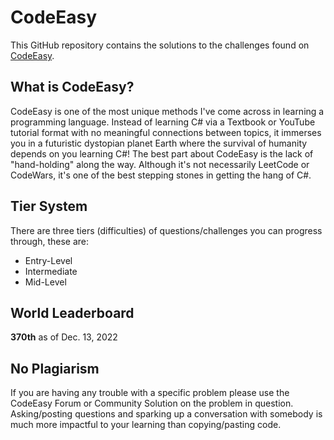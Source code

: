 # CodeEasy

This GitHub repository contains the solutions to the challenges found on [CodeEasy](https://www.codeeasy.io).

## What is CodeEasy?

CodeEasy is one of the most unique methods I've come across in learning a programming language. Instead of learning C# via a Textbook or YouTube tutorial format with no meaningful connections between topics, it immerses you in a futuristic dystopian planet Earth where the survival of humanity depends on you learning C#! The best part about CodeEasy is the lack of "hand-holding" along the way. Although it's not necessarily LeetCode or CodeWars, it's one of the best stepping stones in getting the hang of C#.

## Tier System

There are three tiers (difficulties) of questions/challenges you can progress through, these are: 
- Entry-Level
- Intermediate
- Mid-Level

## World Leaderboard
**370th** as of Dec. 13, 2022
<!--- 
## List of Challenges 

### Entry-Level:

* []() - "Text"
--->

## No Plagiarism
If you are having any trouble with a specific problem please use the CodeEasy Forum or Community Solution on the problem in question. Asking/posting questions and sparking up a conversation with somebody is much more impactful to your learning than copying/pasting code.
